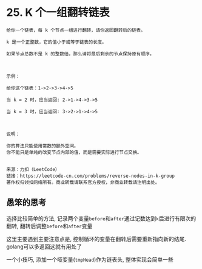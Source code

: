 # 25. K 个一组翻转链表

```
给你一个链表，每 k 个节点一组进行翻转，请你返回翻转后的链表。

k 是一个正整数，它的值小于或等于链表的长度。

如果节点总数不是 k 的整数倍，那么请将最后剩余的节点保持原有顺序。

 

示例：

给你这个链表：1->2->3->4->5

当 k = 2 时，应当返回: 2->1->4->3->5

当 k = 3 时，应当返回: 3->2->1->4->5

 

说明：

你的算法只能使用常数的额外空间。
你不能只是单纯的改变节点内部的值，而是需要实际进行节点交换。


来源：力扣（LeetCode）
链接：https://leetcode-cn.com/problems/reverse-nodes-in-k-group
著作权归领扣网络所有。商业转载请联系官方授权，非商业转载请注明出处。
```

## 愚笨的思考

选择比较简单的方法, 记录两个变量`before`和`after`通过记数达到`k`后进行有限次的翻转, 翻转后调整`before`和`after`变量

这里主要遇到主要注意点是, 控制循环的变量在翻转后需要重新指向新的结尾. golang可以多返回这就有用处了 

一个小技巧, 添加一个哑变量(`tmpHead`)作为链表头, 整体实现会简单一些
